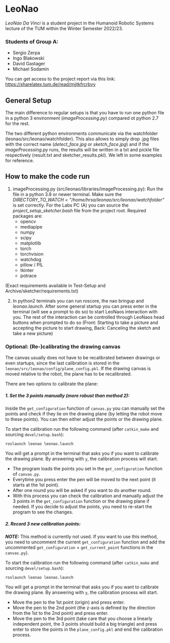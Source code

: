 # LeoNao
*LeoNao Da Vinci* is a student project in the Humanoid Robotic Systems lecture of the TUM within the Winter Semester 2022/23.

###  Students of Group A:
* Sergio Zerpa
* Ingo Blakowski
* David Gastager
* Michael Sodamin

You can get access to the project report via this link: https://sharelatex.tum.de/read/mjjtkfrcrbvy 

## General Setup

The main difference to regular setups is that you have to run one python file in a python 3 environment (*imageProcessing.py*) compared ot python 2.7 for the rest. 

The two different python environments communicate via the watchfolder (leonao/src/leonao/watchfolder). This also allows to simply drop .jpg files with the correct name (*detect_face.jpg* or *sketch_face.jpg*) and if the *imageProcessing.py* runs, the results will be written in a txt and pickle file respectively (result.txt and sketcher_results.pkl). We left in some examples for reference.

## How to make the code run

1. imageProcessing.py (src/leonao/libraries/imageProcessing.py): Run the file in a python 3.8 or newer terminal. Make sure the *DIRECTORY_TO_WATCH = "/home/hrsa/leonao/src/leonao/watchfolder"* is set correctly. 
For the Labs PC (A) you can source the *project_setup_sketcher.bash* file from the project root.
Required packages are:
    - opencv
    - mediapipe
    - numpy
    - scipy
    - matplotlib
    - torch
    - torchvision
    - watchdog
    - pillow / PIL
    - tkinter
    - potrace

(Exact requirements available in Test-Setup and Archive/sketcher/requirements.txt)

2. In python2 terminals you can run roscore, the nao bringup and *leonao.launch*. After some general startup you can press enter in the terminal (will see a prompt to do so) to start LeoNaos interaction with you. The rest of the interaction can be controlled through LeoNaos head buttons when prompted to do so (Front: Starting to take a picture and accepting the picture to start drawing, Back: Canceling the sketch and take a new picture)

### Optional: (Re-)calibrating the drawing canvas

The canvas usually does not have to be recalibrated between drawings or even startups, since the last calibration is stored in the `leonao/src/leonao/config/plane_config.pkl`. If the drawing canvas is moved relative to the robot, the plane has to be recalibrated. 

There are two options to calibrate the plane:
##### 1. Set the 3 points manually (more robust than method 2):
Inside the `get_configuration` function of `canvas.py` you can manually set the points and check if they lie on the drawing plane (by letting the robot move to these points). You can then either adjust the points or the drawing plane.

To start the calibration run the following command (after `catkin_make` and sourcing `devel/setup.bash`): 
```console
roslaunch leonao leonao.launch
``` 
You will get a prompt in the terminal that asks you if you want to calibrate the drawing plane. By answering with `y`, the calibration process will start. 
- The program loads the points you set in the `get_configuration` function of `canvas.py`. 
- Everytime you press enter the pen will be moved to the next point (it starts at the 1st point).
- After one round you will be asked if you want to do another round.
- With this process you can check the calibration and manually adjust the 3 points in the `get_configuration` function or the drawing plane if needed. If you decide to adjust the points, you need to re-start the program to see the changes. 

##### 2. Record 3 new calibration points:
**_NOTE:_** This method is currently not used. If you want to use this method, you need to uncomment the current `get_configuration` function and add the uncommented `get_configuration` + `get_current_point` functions in the `canvas.py`).

To start the calibration run the following command (after `catkin_make` and sourcing `devel/setup.bash`): 
```console
roslaunch leonao leonao.launch
```
You will get a prompt in the terminal that asks you if you want to calibrate the drawing plane. By answering with `y`, the calibration process will start. 
- Move the pen to the 1st point (origin) and press enter. 
- Move the pen to the 2nd point (the z-axis is defined by the direction from the 1st to the 2nd point) and press enter.
- Move the pen to the 3rd point (take care that you choose a linearly independent point, the 3 points should build a big triangle) and press enter to store the points in the `plane_config.pkl` and end the calibration process.


